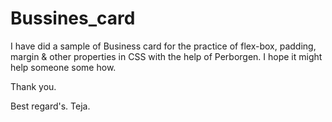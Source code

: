 # Bussines_card
I have did a sample of Business card for the practice of flex-box, padding, margin & other properties in CSS with the help of Perborgen.
I hope it might help someone some how. 

Thank you.

Best regard's.
Teja.
